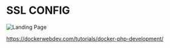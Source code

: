 #  SSL CONFIG

![Landing Page](https://dockerwebdev.com/tutorials/docker-php-development/)

https://dockerwebdev.com/tutorials/docker-php-development/